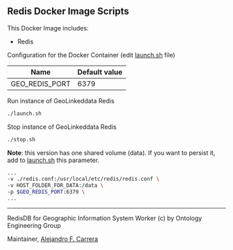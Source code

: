 ## Redis Docker Image Scripts

This Docker Image includes:

 * Redis

Configuration for the Docker Container (edit [launch.sh](./launch.sh) file)

|Name|Default value|
|----------|--------------|
|GEO_REDIS_PORT|6379|

Run instance of GeoLinkeddata Redis

```bash
./launch.sh
```

Stop instance of GeoLinkeddata Redis

```bash
./stop.sh
```

**Note**: this version has one shared volume (data). If you want to persist it, add to [launch.sh](launch.sh) this parameter.

```bash
...
-v ./redis.conf:/usr/local/etc/redis/redis.conf \
-v HOST_FOLDER_FOR_DATA:/data \
-p $GEO_REDIS_PORT:6379 \
...

```

---

RedisDB for Geographic Information System Worker (c) by Ontology Engineering Group

Maintainer, [Alejandro F. Carrera](https://www.github.com/alejandrofcarrera)

